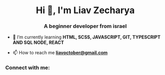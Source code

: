 <h1 align="center">Hi 👋, I'm Liav Zecharya</h1>
<h3 align="center">A beginner developer from israel</h3>

- 🌱 I’m currently learning **HTML, SCSS, JAVASCRIPT, GIT, TYPESCRIPT AND SQL NODE, REACT**

- 📫 How to reach me **liavoctober@gmail.com**

<h3 align="left">Connect with me:</h3>
<p align="left">
</p>
